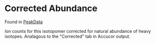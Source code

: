 # Corrected Abundance

Found in [PeakData](Types%20of%20Data%20Output/PeakData.md)

Ion counts for this isotopomer corrected for natural abundance of heavy
isotopes.  Analagous to the "Corrected" tab in Accucor output.
